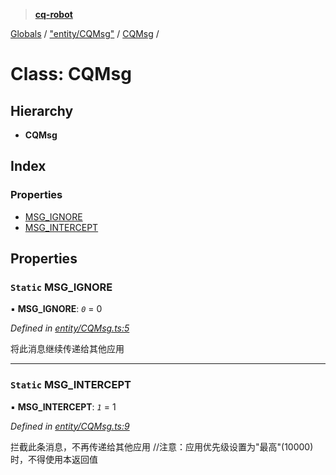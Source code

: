 > **[cq-robot](../README.md)**

[Globals](../globals.md) / ["entity/CQMsg"](../modules/_entity_cqmsg_.md) / [CQMsg](_entity_cqmsg_.cqmsg.md) /

# Class: CQMsg

## Hierarchy

* **CQMsg**

## Index

### Properties

* [MSG_IGNORE](_entity_cqmsg_.cqmsg.md#static-msg_ignore)
* [MSG_INTERCEPT](_entity_cqmsg_.cqmsg.md#static-msg_intercept)

## Properties

### `Static` MSG_IGNORE

▪ **MSG_IGNORE**: *`0`* = 0

*Defined in [entity/CQMsg.ts:5](https://github.com/CaoMeiYouRen/node-cq-robot/blob/aeb889b/src/entity/CQMsg.ts#L5)*

将此消息继续传递给其他应用

___

### `Static` MSG_INTERCEPT

▪ **MSG_INTERCEPT**: *`1`* = 1

*Defined in [entity/CQMsg.ts:9](https://github.com/CaoMeiYouRen/node-cq-robot/blob/aeb889b/src/entity/CQMsg.ts#L9)*

拦截此条消息，不再传递给其他应用 //注意：应用优先级设置为"最高"(10000)时，不得使用本返回值